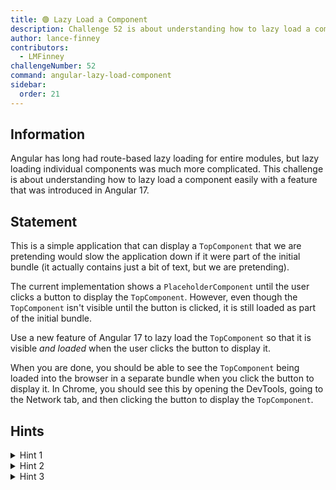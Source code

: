 ```yaml
---
title: 🟢 Lazy Load a Component
description: Challenge 52 is about understanding how to lazy load a component in Angular.
author: lance-finney
contributors:
  - LMFinney
challengeNumber: 52
command: angular-lazy-load-component
sidebar:
  order: 21
---
```


## Information

Angular has long had route-based lazy loading for entire modules, but lazy loading individual components was much more complicated. This challenge is about understanding how to lazy load a component easily with a feature that was introduced in Angular 17.

## Statement

This is a simple application that can display a `TopComponent` that we are pretending would slow the application down if it were part of the initial bundle (it actually contains just a bit of text, but we are pretending).

The current implementation shows a `PlaceholderComponent` until the user clicks a button to display the `TopComponent`. However, even though the `TopComponent` isn't visible until the button is clicked, it is still loaded as part of the initial bundle.

Use a new feature of Angular 17 to lazy load the `TopComponent` so that it is visible _and loaded_ when the user clicks the button to display it.

When you are done, you should be able to see the `TopComponent` being loaded into the browser in a separate bundle when you click the button to display it. In Chrome, you should see this by opening the DevTools, going to the Network tab, and then clicking the button to display the `TopComponent`.

## Hints

<details>
  <summary>Hint 1</summary>

You should be able to remove the `topLoaded` signal when you are done.

</details>

<details>
  <summary>Hint 2</summary>

The new Angular feature will hide the `TopComponent` from view, but it will still be loaded in the initial bundle unless you change how both `AppComponent` and `TopComponent` are defined in their decorators. This challenge start with the old `NgModule`-based architecture, but you will need to change it to use the new feature.

</details>

<details>
  <summary>Hint 3</summary>

The new feature is [Deferrable Views](https://angular.dev/guide/defer), which provides several different triggers. One of them is ideal for this challenge.

</details>
